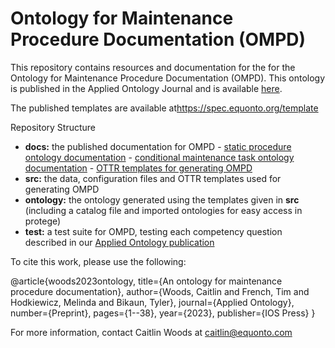 # Ontology for Maintenance Procedure Documentation (OMPD)

This repository contains resources and documentation for the for the Ontology for Maintenance Procedure Documentation (OMPD). This ontology is published in the Applied Ontology Journal and is available [here](https://content.iospress.com/articles/applied-ontology/ao230279).

The published templates are available at<https://spec.equonto.org/template>

Repository Structure

- **docs:** the published documentation for OMPD
      - [static procedure ontology documentation](https://spec.equonto.org/ontology/maintenance-procedure/static-procedure-ontology>)
      - [conditional maintenance task ontology documentation](https://spec.equonto.org/ontology/maintenance-procedure/conditional-maintenance-task-ontology>)
      - [OTTR templates for generating OMPD](https://spec.equonto.org/ontology/maintenance-procedure/conditional-maintenance-task-ontology>)
- **src:** the data, configuration files and OTTR templates used for generating OMPD
- **ontology:** the ontology generated using the templates given in **src** (including a catalog file and imported ontologies for easy access in protege)
- **test:** a test suite for OMPD, testing each competency question described in our [Applied Ontology publication](https://content.iospress.com/articles/applied-ontology/ao230279)

To cite this work, please use the following:

@article{woods2023ontology,
  title={An ontology for maintenance procedure documentation},
  author={Woods, Caitlin and French, Tim and Hodkiewicz, Melinda and Bikaun, Tyler},
  journal={Applied Ontology},
  number={Preprint},
  pages={1--38},
  year={2023},
  publisher={IOS Press}
}

For more information, contact Caitlin Woods at caitlin@equonto.com
